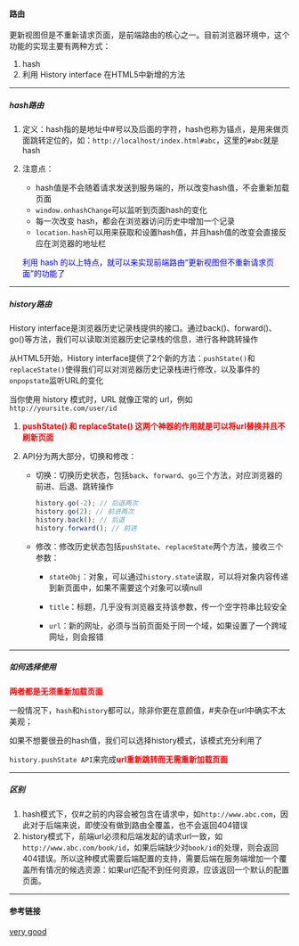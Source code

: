 #### 路由

更新视图但是不重新请求页面，是前端路由的核心之一。目前浏览器环境中，这个功能的实现主要有两种方式：

1. hash
2. 利用 History interface 在HTML5中新增的方法

---

##### hash路由

1. 定义：hash指的是地址中#号以及后面的字符，hash也称为锚点，是用来做页面跳转定位的，如：`http://localhost/index.html#abc`，这里的`#abc`就是hash
2. 注意点：
   + hash值是不会随着请求发送到服务端的，所以改变hash值，不会重新加载页面
   + `window.onhashChange`可以监听到页面hash的变化
   + 每一次改变 hash，都会在浏览器访问历史中增加一个记录
   + `location.hash`可以用来获取和设置hash值，并且hash值的改变会直接反应在浏览器的地址栏
   
   <font color=blue>利用 hash 的以上特点，就可以来实现前端路由“更新视图但不重新请求页面”的功能了</font>

---

##### history路由

History interface是浏览器历史记录栈提供的接口。通过back()、forward()、go()等方法，我们可以读取浏览器历史记录栈的信息，进行各种跳转操作



从HTML5开始，History interface提供了2个新的方法：`pushState()`和`replaceState()`使得我们可以对浏览器历史记录栈进行修改，以及事件的`onpopstate`监听URL的变化

当你使用 history 模式时，URL 就像正常的 url，例如 `http://yoursite.com/user/id`



1. <font color=red>**pushState() 和 replaceState() 这两个神器的作用就是可以将url替换并且不刷新页面**</font>

2. API分为两大部分，切换和修改：

   + 切换：切换历史状态，包括`back`、`forward`、`go`三个方法，对应浏览器的前进、后退、跳转操作

     ```javascript
     history.go(-2); // 后退两次
     history.go(2); // 前进两次
     history.back(); // 后退
     history.forward(); // 前进
     ```

   + 修改：修改历史状态包括`pushState`、`replaceState`两个方法，接收三个参数：

     + `stateObj`：对象，可以通过`history.state`读取，可以将对象内容传递到新页面中，如果不需要这个对象可以填null

     + `title`：标题，几乎没有浏览器支持该参数，传一个空字符串比较安全

     + `url`：新的网址，必须与当前页面处于同一个域，如果设置了一个跨域网址，则会报错

       

---

##### 如何选择使用

<font color=red>**两者都是无须重新加载页面**</font>

一般情况下，`hash`和`history`都可以，除非你更在意颜值，#夹杂在url中确实不太美观；

如果不想要很丑的hash值，我们可以选择history模式，该模式充分利用了

`history.pushState API`来完成<font color=red>**url重新跳转而无需重新加载页面**</font>

---

##### 区别

1. hash模式下，仅#之前的内容会被包含在请求中，如`http://www.abc.com`，因此对于后端来说，即使没有做到路由全覆盖，也不会返回404错误
2. history模式下，前端url必须和后端发起的请求url一致，如`http://www.abc.com/book/id`，如果后端缺少对`book/id`的处理，则会返回404错误。所以这种模式需要后端配置的支持，需要后端在服务端增加一个覆盖所有情况的候选资源：如果url匹配不到任何资源，应该返回一个默认的配置页面。

---

#### 参考链接

[very good](https://www.cnblogs.com/gaosirs/p/10606266.html)